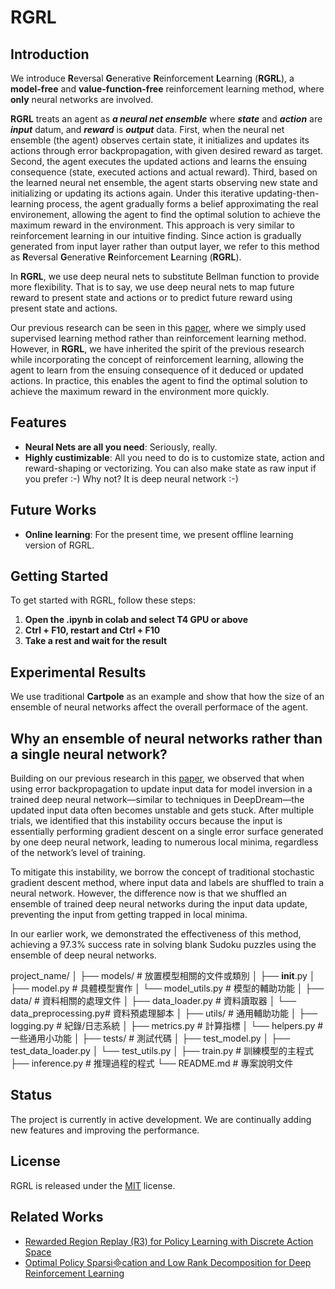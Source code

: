 # RGRL
## Introduction
We introduce **R**eversal **G**enerative **R**einforcement **L**earning (**RGRL**), a **model-free** and **value-function-free** reinforcement learning method, where **only** neural networks are involved.

**RGRL** treats an agent as ***a neural net ensemble*** where ***state*** and ***action*** are ***input*** datum, and ***reward*** is ***output*** data. First, when the neural net ensemble (the agent) observes certain state, it initializes and updates its actions through error backpropagation, with given desired reward as target. Second, the agent executes the updated actions and learns the ensuing consequence (state, executed actions and actual reward). Third, based on the learned neural net ensemble, the agent starts observing new state and initializing or updating its actions again. Under this iterative updating-then-learning process, the agent gradually forms a belief approximating the real environement, allowing the agent to find the optimal solution to achieve the maximum reward in the environment. This approach is very similar to reinforcement learning in our intuitive finding. Since action is gradually generated from input layer rather than output layer, we refer to this method as **R**eversal **G**enerative **R**einforcement **L**earning (**RGRL**).

In **RGRL**, we use deep neural nets to substitute Bellman function to provide more flexibility. That is to say, we use deep neural nets to map future reward to present state and actions or to predict future reward using present state and actions.

Our previous research can be seen in this [paper](https://ala2022.github.io/papers/ALA2022_paper_4.pdf), where we simply used supervised learning method rather than reinforcement learning method. However, in **RGRL**, we have inherited the spirit of the previous research while incorporating the concept of reinforcement learning, allowing the agent to learn from the ensuing consequence of it deduced or updated actions. In practice, this enables the agent to find the optimal solution to achieve the maximum reward in the environment more quickly.

## Features
- **Neural Nets are all you need**: Seriously, really.
- **Highly custimizable**: All you need to do is to customize state, action and reward-shaping or vectorizing. You can also make state as raw input if you prefer :-) Why not? It is deep neural network :-) 

## Future Works
- **Online learning**: For the present time, we present offline learning version of RGRL.

## Getting Started
To get started with RGRL, follow these steps:

1. **Open the .ipynb in colab and select T4 GPU or above**
2. **Ctrl + F10, restart and Ctrl + F10**
3. **Take a rest and wait for the result**

## Experimental Results
We use traditional **Cartpole** as an example and show that how the size of an ensemble of neural networks affect the overall performace of the agent.



## Why an ensemble of neural networks rather than a single neural network?

Building on our previous research in this [paper](https://ala2022.github.io/papers/ALA2022_paper_4.pdf), we observed that when using error backpropagation to update input data for model inversion in a trained deep neural network—similar to techniques in DeepDream—the updated input data often becomes unstable and gets stuck. After multiple trials, we identified that this instability occurs because the input is essentially performing gradient descent on a single error surface generated by one deep neural network, leading to numerous local minima, regardless of the network’s level of training.

To mitigate this instability, we borrow the concept of traditional stochastic gradient descent method, where input data and labels are shuffled to train a neural network. However, the difference now is that we shuffled an ensemble of trained deep neural networks during the input data update, preventing the input from getting trapped in local minima.

In our earlier work, we demonstrated the effectiveness of this method, achieving a 97.3% success rate in solving blank Sudoku puzzles using the ensemble of deep neural networks.

project_name/
│
├── models/                  # 放置模型相關的文件或類別
│   ├── __init__.py
│   ├── model.py             # 具體模型實作
│   └── model_utils.py       # 模型的輔助功能
│
├── data/                    # 資料相關的處理文件
│   ├── data_loader.py       # 資料讀取器
│   └── data_preprocessing.py# 資料預處理腳本
│
├── utils/                   # 通用輔助功能
│   ├── logging.py           # 紀錄/日志系統
│   ├── metrics.py           # 計算指標
│   └── helpers.py           # 一些通用小功能
│
├── tests/                   # 測試代碼
│   ├── test_model.py
│   ├── test_data_loader.py
│   └── test_utils.py
│
├── train.py                 # 訓練模型的主程式
├── inference.py             # 推理過程的程式
└── README.md                # 專案說明文件

## Status
The project is currently in active development. We are continually adding new features and improving the performance.

## License
RGRL is released under the [MIT](https://github.com/Brownwang0426/RGRL/blob/main/LICENSE) license.

## Related Works
- [Rewarded Region Replay (R3) for Policy Learning with Discrete Action Space](https://arxiv.org/pdf/2405.16383)
- [Optimal Policy Sparsication and Low Rank Decomposition for Deep Reinforcement Learning](https://arxiv.org/pdf/2403.06313)





